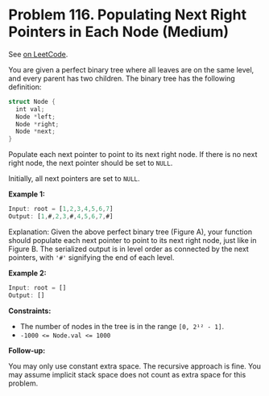 Problem 116. Populating Next Right Pointers in Each Node (Medium)
=================================================================

See [on LeetCode](https://leetcode.com/problems/flatten-a-multilevel-doubly-linked-list/).

You are given a perfect binary tree where all leaves are on the same level, and every parent has two children. The binary tree has the following definition:

```Rust
struct Node {
  int val;
  Node *left;
  Node *right;
  Node *next;
}
```

Populate each next pointer to point to its next right node. If there is no next right node, the next pointer should be set to `NULL`.

Initially, all next pointers are set to `NULL`.

**Example 1:**

```Rust
Input: root = [1,2,3,4,5,6,7]
Output: [1,#,2,3,#,4,5,6,7,#]
```

Explanation: Given the above perfect binary tree (Figure A), your function should populate each next pointer to point to its next right node, just like in Figure B. The serialized output is in level order as connected by the next pointers, with `'#'` signifying the end of each level.

**Example 2:**

```Rust
Input: root = []
Output: []
```

**Constraints:**

* The number of nodes in the tree is in the range `[0, 2¹² - 1]`.
* `-1000 <= Node.val <= 1000`

**Follow-up:**

You may only use constant extra space.
The recursive approach is fine. You may assume implicit stack space does not count as extra space for this problem.
